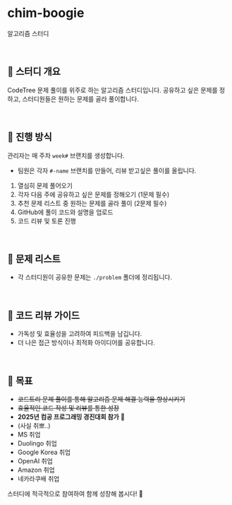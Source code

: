 # chim-boogie
알고리즘 스터디



<br/>

## 📌 스터디 개요
CodeTree 문제 풀이를 위주로 하는 알고리즘 스터디입니다. 공유하고 싶은 문제를 정하고, 스터디원들은 원하는 문제를 골라 풀이합니다.

<br/>

## 📅 진행 방식
관리자는 매 주차 `week#` 브랜치를 생성합니다.
- 팀원은 각자 `#-name` 브랜치를 만들어, 리뷰 받고싶은 풀이를 올립니다.
1. 열심히 문제 풀어오기
2. 각자 다음 주에 공유하고 싶은 문제를 정해오기 (1문제 필수)
3. 추천 문제 리스트 중 원하는 문제를 골라 풀이 (2문제 필수)
4. GitHub에 풀이 코드와 설명을 업로드
4. 코드 리뷰 및 토론 진행

<br/>

## 📖 문제 리스트
- 각 스터디원이 공유한 문제는 `./problem` 폴더에 정리됩니다.

<br/>

## 💬 코드 리뷰 가이드
- 가독성 및 효율성을 고려하여 피드백을 남깁니다.
- 더 나은 접근 방식이나 최적화 아이디어를 공유합니다.

<br/>

## 🚀 목표
- ~~코드트리 문제 풀이를 통해 알고리즘 문제 해결 능력을 향상시키기~~
- ~~효율적인 코드 작성 및 리뷰를 통한 성장~~
- **2025년 컴공 프로그래밍 경진대회 참가** 🎯
- (사실 취뽀..)
- MS 취업
- Duolingo 취업
- Google Korea 취업
- OpenAI 취업
- Amazon 취업
- 네카라쿠배 취업





스터디에 적극적으로 참여하여 함께 성장해 봅시다! 🚀
